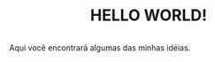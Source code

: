 
<div align= "center">
    <h1>HELLO WORLD!</h1>
    <img src="https://github.com/AlcidesFh/AlcidesFh/blob/1797012fcdc71b7f49478135ff5d80d2f38c3513/static/landscape-1033.gif" alt="">
    <p style="text-align: justify;">Aqui você encontrará algumas das minhas idéias.</p>
  </div>  
    
  
